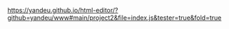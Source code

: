 https://yandeu.github.io/html-editor/?github=yandeu/www#main/project2&file=index.js&tester=true&fold=true
